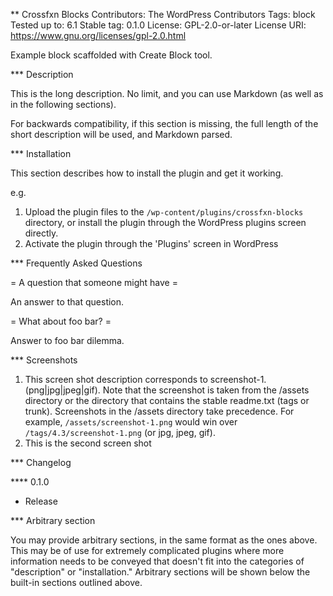 ** Crossfxn Blocks
Contributors:      The WordPress Contributors
Tags:              block
Tested up to:      6.1
Stable tag:        0.1.0
License:           GPL-2.0-or-later
License URI:       https://www.gnu.org/licenses/gpl-2.0.html

Example block scaffolded with Create Block tool.

*** Description

This is the long description. No limit, and you can use Markdown (as well as in the following sections).

For backwards compatibility, if this section is missing, the full length of the short description will be used, and
Markdown parsed.

*** Installation

This section describes how to install the plugin and get it working.

e.g.

1. Upload the plugin files to the `/wp-content/plugins/crossfxn-blocks` directory, or install the plugin through the WordPress plugins screen directly.
1. Activate the plugin through the 'Plugins' screen in WordPress


*** Frequently Asked Questions 

= A question that someone might have =

An answer to that question.

= What about foo bar? =

Answer to foo bar dilemma.

*** Screenshots 

1. This screen shot description corresponds to screenshot-1.(png|jpg|jpeg|gif). Note that the screenshot is taken from
the /assets directory or the directory that contains the stable readme.txt (tags or trunk). Screenshots in the /assets
directory take precedence. For example, `/assets/screenshot-1.png` would win over `/tags/4.3/screenshot-1.png`
(or jpg, jpeg, gif).
2. This is the second screen shot

*** Changelog 

**** 0.1.0
- Release

*** Arbitrary section 

You may provide arbitrary sections, in the same format as the ones above. This may be of use for extremely complicated
plugins where more information needs to be conveyed that doesn't fit into the categories of "description" or
"installation." Arbitrary sections will be shown below the built-in sections outlined above.
